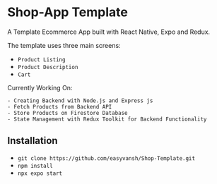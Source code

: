 # Shop-App Template

A Template Ecommerce App built with React Native, Expo and Redux.

The template uses three main screens: 
- `Product Listing`
- `Product Description`
- `Cart`

Currently Working On:

    - Creating Backend with Node.js and Express js
    - Fetch Products from Backend API
    - Store Products on Firestore Database
    - State Management with Redux Toolkit for Backend Functionality
    
<!-- The optional other applications are:

    - Analytics
    - Discounts
    - Legal
    - Hero
    - Nodes Plus
    - Store
    - Subscribers
    - Customer care
   -->

## Installation


*  `git clone https://github.com/easyvansh/Shop-Template.git`
*  `npm install `
*  `npx expo start`

